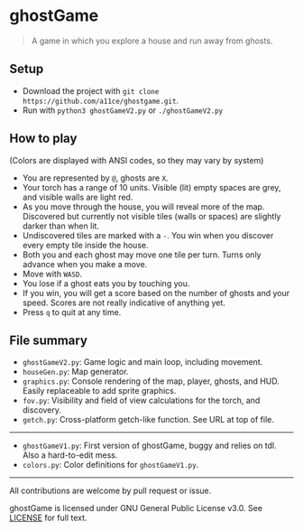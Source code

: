 # ghostGame

> A game in which you explore a house and run away from ghosts.

## Setup

- Download the project with `git clone https://github.com/a11ce/ghostgame.git`.
- Run with `python3 ghostGameV2.py` or `./ghostGameV2.py`

## How to play

(Colors are displayed with ANSI codes, so they may vary by system)

- You are represented by `@`, ghosts are `X`.
- Your torch has a range of 10 units. Visible (lit) empty spaces are grey, and visible walls are light red.
- As you move through the house, you will reveal more of the map. Discovered but currently not visible tiles (walls or spaces) are slightly darker than when lit.
- Undiscovered tiles are marked with a `-`. You win when you discover every empty tile inside the house.
- Both you and each ghost may move one tile per turn. Turns only advance when you make a move.
- Move with `WASD`.
- You lose if a ghost eats you by touching you.
- If you win, you will get a score based on the number of ghosts and your speed. Scores are not really indicative of anything yet.
- Press `q` to quit at any time.

## File summary

- `ghostGameV2.py`: Game logic and main loop, including movement.
- `houseGen.py`: Map generator.
- `graphics.py`: Console rendering of the map, player, ghosts, and HUD. Easily replaceable to add sprite graphics.
- `fov.py`: Visibility and field of view calculations for the torch, and discovery.
- `getch.py`: Cross-platform getch-like function. See URL at top of file.
--- 
- `ghostGameV1.py`: First version of ghostGame, buggy and relies on tdl. Also a hard-to-edit mess.
- `colors.py`: Color definitions for `ghostGameV1.py`.

---

All contributions are welcome by pull request or issue.

ghostGame is licensed under GNU General Public License v3.0. See [LICENSE](../master/LICENSE) for full text.
